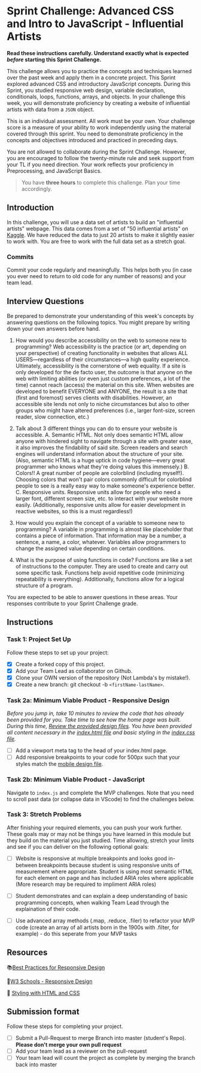 # Sprint Challenge: Advanced CSS and Intro to JavaScript - Influential Artists

**Read these instructions carefully. Understand exactly what is expected _before_ starting this Sprint Challenge.**

This challenge allows you to practice the concepts and techniques learned over the past week and apply them in a concrete project. This Sprint explored advanced CSS and introductory JavaScript concepts. During this Sprint, you studied responsive web design, variable declaration, conditionals, loops, functions, arrays, and objects. In your challenge this week, you will demonstrate proficiency by creating a website of influential artists with data from a `JSON` object.

This is an individual assessment. All work must be your own. Your challenge score is a measure of your ability to work independently using the material covered through this sprint. You need to demonstrate proficiency in the concepts and objectives introduced and practiced in preceding days.

You are not allowed to collaborate during the Sprint Challenge. However, you are encouraged to follow the twenty-minute rule and seek support from your TL if you need direction. Your work reflects your proficiency in Preprocessing, and JavaScript Basics.

> You have **three hours** to complete this challenge. Plan your time accordingly.

## Introduction

In this challenge, you will use a data set of artists to build an "influential artists" webpage. This data comes from a set of "50 influential artists" on [Kaggle](https://www.kaggle.com/ikarus777/best-artworks-of-all-time). We have reduced the data to just 20 artists to make it slightly easier to work with. You are free to work with the full data set as a stretch goal.

### Commits

Commit your code regularly and meaningfully. This helps both you (in case you ever need to return to old code for any number of reasons) and your team lead.

## Interview Questions

Be prepared to demonstrate your understanding of this week's concepts by answering questions on the following topics. You might prepare by writing down your own answers before hand.

1. How would you describe accessibility on the web to someone new to programming?
    Web accessibility is the practice (or art, depending on your perspective) of creating functionality in websites that allows ALL USERS—regardless of their circumstances—a high quality experience. Ultimately, accessibility is the cornerstone of web equality. If a site is only developed for the de facto user, the outcome is that anyone on the web with limiting abilities (or even just custom preferences, a lot of the time) cannot reach (access) the material on this site. 
    When websites are developed to benefit EVERYONE and ANYONE, the result is a site that (first and foremost) serves clients with disabilities. However, an accessible site lends not only to niche circumstances but also to other groups who might have altered preferences (i.e., larger font-size, screen reader, slow connection, etc.) 

2. Talk about 3 different things you can do to ensure your website is accessible. 
    A.	Semantic HTML. Not only does semantic HTML allow anyone with hindered sight to navigate through a site with greater ease, it also improves the findability of said site. Screen readers and search engines will understand information about the structure of your site. (Also, semantic HTML is a huge uptick in code hygiene—every great programmer who knows what they're doing values this immensely.)
    B.	Colors!! A great number of people are colorblind (including myself!). Choosing colors that won't pair colors commonly difficult for colorblind people to see is a really easy way to make someone's experience better.
    C.	Responsive units. Responsive units allow for people who need a larger font, different screen size, etc. to interact with your website more easily. (Additionally, responsive units allow for easier development in reactive websites, so this is a must regardless!) 

3. How would you explain the concept of a variable to someone new to programming?
    A variable in programming is almost like placeholder that contains a piece of information. That information may be a number, a sentence, a name, a color, whatever. Variables allow programmers to change the assigned value depending on certain conditions.  

4. What is the purpose of using functions in code?
    Functions are like a set of instructions to the computer. They are used to create and carry out some specific task. Functions help avoid repetitive code (minimizing repeatability is everything). Additionally, functions allow for a logical structure of a program. 

You are expected to be able to answer questions in these areas. Your responses contribute to your Sprint Challenge grade. 

## Instructions

### Task 1: Project Set Up

Follow these steps to set up your project:

- [x] Create a forked copy of this project.
- [x] Add your Team Lead as collaborator on Github.
- [x] Clone your OWN version of the repository (Not Lambda's by mistake!).
- [x] Create a new branch: git checkout -b `<firstName-lastName>`.

### Task 2a:  Minimum Viable Product - Responsive Design

*Before you jump in, take 10 minutes to review the code that has already been provided for you. Take time to see how the home page was built. During this time, [Review the provided design files](design/). You have been provided all content necessary in the [index.html file](index.html) and basic styling in the [index.css file](css/index.css).*

* [ ] Add a viewport meta tag to the head of your index.html page.
* [ ] Add responsive breakpoints to your code for 500px such that your styles match the [mobile design file](design/Mobile.png).

### Task 2b: Minimum Viable Product - JavaScript

Navigate to `index.js` and complete the MVP challenges. Note that you need to scroll past data (or collapse data in VScode) to find the challenges below.

### Task 3: Stretch Problems

After finishing your required elements, you can push your work further. These goals may or may not be things you have learned in this module but they build on the material you just studied. Time allowing, stretch your limits and see if you can deliver on the following optional goals:

* [ ] Website is responsive at multiple breakpoints and looks good in-between breakpoints because student is using responsive units of measurement where appropriate. Student is using most semantic HTML for each element on page and has included ARIA roles where applicable (More research may be required to impliment ARIA roles)  
* [ ] Student demonstrates and can explain a deep understanding of basic programming concepts, when walking Team Lead through the explaination of their code.
* [ ] Use advanced array methods (.map, .reduce, .filer) to refactor your MVP code (create an array of all artists born in the 1900s with .filter, for example) - do this seperate from your MVP tasks


## Resources

📚[Best Practices for Responsive Design](https://www.browserstack.com/guide/responsive-design-breakpoints)

🤝[W3 Schools - Responsive Design](https://www.w3schools.com/html/html_responsive.asp)

👀 [Styling with HTML and CSS](https://www.w3schools.com/html/html_css.asp)

## Submission format

Follow these steps for completing your project.

- [ ] Submit a Pull-Request to merge <firstName-lastName> Branch into master (student's  Repo). **Please don't merge your own pull request**
- [ ] Add your team lead as a reviewer on the pull-request
- [ ] Your team lead will count the project as complete by merging the branch back into master
